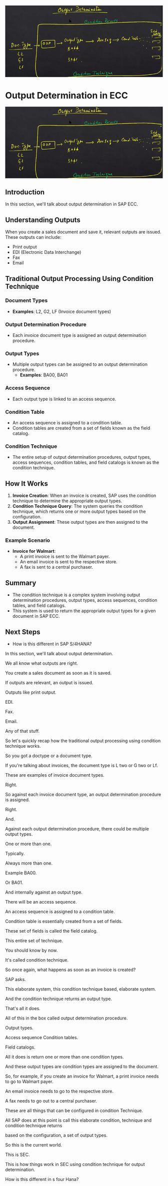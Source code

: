 ![alt text](image.png)

# Output Determination in ECC

![alt text](image.png)

## Introduction
In this section, we'll talk about output determination in SAP ECC.

## Understanding Outputs
When you create a sales document and save it, relevant outputs are issued. These outputs can include:
- Print output
- EDI (Electronic Data Interchange)
- Fax
- Email

## Traditional Output Processing Using Condition Technique

### Document Types
- **Examples**: L2, G2, LF (Invoice document types)

### Output Determination Procedure
- Each invoice document type is assigned an output determination procedure.

### Output Types
- Multiple output types can be assigned to an output determination procedure.
  - **Examples**: BA00, BA01

### Access Sequence
- Each output type is linked to an access sequence.

### Condition Table
- An access sequence is assigned to a condition table.
- Condition tables are created from a set of fields known as the field catalog.

### Condition Technique
- The entire setup of output determination procedures, output types, access sequences, condition tables, and field catalogs is known as the condition technique.

## How It Works
1. **Invoice Creation**: When an invoice is created, SAP uses the condition technique to determine the appropriate output types.
2. **Condition Technique Query**: The system queries the condition technique, which returns one or more output types based on the configuration.
3. **Output Assignment**: These output types are then assigned to the document.

### Example Scenario
- **Invoice for Walmart**:
  - A print invoice is sent to the Walmart payer.
  - An email invoice is sent to the respective store.
  - A fax is sent to a central purchaser.

## Summary
- The condition technique is a complex system involving output determination procedures, output types, access sequences, condition tables, and field catalogs.
- This system is used to return the appropriate output types for a given document in SAP ECC.

## Next Steps
- How is this different in SAP S/4HANA?



In this section, we'll talk about output determination.

We all know what outputs are right.

You create a sales document as soon as it is saved.

If outputs are relevant, an output is issued.

Outputs like print output.

EDI.

Fax.

Email.

Any of that stuff.

So let's quickly recap how the traditional output processing using condition technique works.

So you got a doctype or a document type.

If you're talking about invoices, the document type is L two or G two or Lf.

These are examples of invoice document types.

Right.

So against each invoice document type, an output determination procedure is assigned.

Right.

And.

Against each output determination procedure, there could be multiple output types.

One or more than one.

Typically.

Always more than one.

Example BA00.

Or BA01.

And internally against an output type.

There will be an access sequence.

An access sequence is assigned to a condition table.

Condition table is essentially created from a set of fields.

These set of fields is called the field catalog.

This entire set of technique.

You should know by now.

It's called condition technique.

So once again, what happens as soon as an invoice is created?

SAP asks.

This elaborate system, this condition technique based, elaborate system.

And the condition technique returns an output type.

That's all it does.

All of this in the box called output determination procedure.

Output types.

Access sequence Condition tables.

Field catalogs.

All it does is return one or more than one condition types.

And these output types are condition types are assigned to the document.

So, for example, if you create an invoice for Walmart, a print invoice needs to go to Walmart payer.

An email invoice needs to go to the respective store.

A fax needs to go out to a central purchaser.

These are all things that can be configured in condition Technique.

All SAP does at this point is call this elaborate condition, technique and condition technique returns

based on the configuration, a set of output types.

So this is the current world.

This is SEC.

This is how things work in SEC using condition technique for output determination.

How is this different in s four Hana?